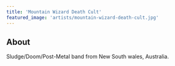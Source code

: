 ```yaml
---
title: 'Mountain Wizard Death Cult'
featured_image: 'artists/mountain-wizard-death-cult.jpg'
---
```


## About

Sludge/Doom/Post-Metal band from New South wales, Australia.
